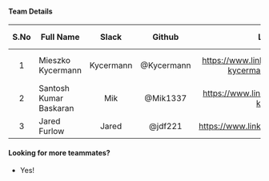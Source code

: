 #### Team Details
| S.No | Full Name       | Slack                     |   Github       | Linkedin |            Role            | Team Lead |
|:----:|-----------------|:-------------------------:|:--------------:|:--------:|:--------------------------:|-----------|
| 1 | Mieszko Kycermann | Kycermann | @Kycermann | https://www.linkedin.com/in/mieszko-kycermann-284b28194 | Founder of Mieszko Exchange | Yes |
| 2 | Santosh Kumar Baskaran | Mik | @Mik1337 | https://www.linkedin.com/in/santosh-kumar23/ | Infrastructure Developer | No |
| 3 | Jared Furlow | Jared | @jdf221 | https://www.linkedin.com/in/jaredfurlow | Infrastructure Developer | No |

#### Looking for more teammates?
- Yes!
